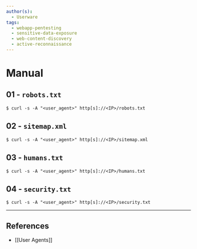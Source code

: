 ```yaml
---
author(s):
  - Userware
tags:
  - webapp-pentesting
  - sensitive-data-exposure
  - web-content-discovery
  - active-reconnaissance
---
```

# Manual

## 01 - `robots.txt`

```
$ curl -s -A "<user_agent>" http[s]://<IP>/robots.txt
```

## 02 - `sitemap.xml`

```
$ curl -s -A "<user_agent>" http[s]://<IP>/sitemap.xml
```

## 03 - `humans.txt`

```
$ curl -s -A "<user_agent>" http[s]://<IP>/humans.txt
```
## 04 - `security.txt`

```
$ curl -s -A "<user_agent>" http[s]://<IP>/security.txt
```

---
## References

- [[User Agents]]